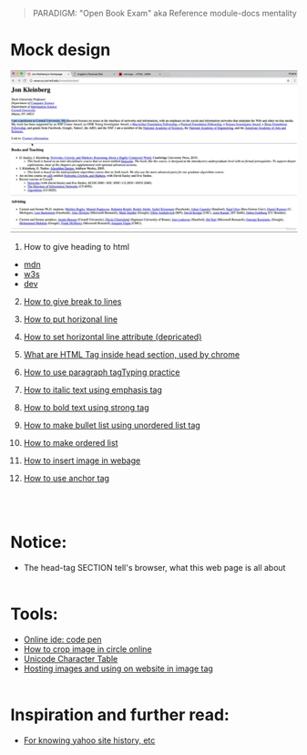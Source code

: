 > PARADIGM: "Open Book Exam" aka Reference module-docs mentality

# Mock design

<img src="1%20What%20layout%20we%20are%20replicating.png" width="700">

1. How to give heading to html

- [mdn](https://developer.mozilla.org/en-US/docs/Web/HTML/Element/Heading_Elements)
- [w3s](https://www.w3schools.com/html/html_headings.asp)
- [dev](https://devdocs.io/html/element/heading_elements)

2. [How to give break to lines](https://developer.mozilla.org/en-US/docs/Web/HTML/Element/br#:~:text=Technical%20summary-,%3A%20The%20Line%20Break%20element,division%20of%20lines%20is%20significant "mdn")

3. [How to put horizonal line](https://devdocs.io/html/element/hr)

4. [How to set horizontal line attribute (depricated)](https://devdocs.io/html/element/hr)

5. [What are HTML <meta> Tag inside head section, used by chrome](https://www.w3schools.com/tags/tag_meta.asp)

6. [How to use paragraph tag](https://www.keybr.com/)[Typing practice](https://developer.mozilla.org/en-US/docs/Web/HTML/Element/p)

7. [How to italic text using emphasis tag](https://developer.mozilla.org/en-US/docs/Web/HTML/Element/em)

8. [How to bold text using strong tag](https://developer.mozilla.org/en-US/docs/Web/HTML/Element/strong)

9. [How to make bullet list using unordered list tag](https://developer.mozilla.org/en-US/docs/Web/HTML/Element/ul)

10. [How to make ordered list](https://developer.mozilla.org/en-US/docs/Web/HTML/Element/ol)

11. [How to insert image in webage](https://developer.mozilla.org/en-US/docs/Web/HTML/Element/img)

12. [How to use anchor tag](https://developer.mozilla.org/en-US/docs/Web/HTML/Element/a)

<br>
<br>

# Notice:

- The head-tag SECTION tell's browser, what this web page is all about
  <br>
  <br>

# Tools:

- [Online ide: code pen](https://codepen.io/trending)
- [How to crop image in circle online](https://crop-circle.imageonline.co/)
- [Unicode Character Table](https://unicode-table.com/en/)
- [Hosting images and using on website in image tag](https://photobucket.com/)
  <br>
  <br>

# Inspiration and further read:

- [For knowing yahoo site history, etc](https://archive.org/web/)
